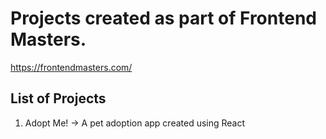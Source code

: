 # Projects created as part of Frontend Masters.
https://frontendmasters.com/

## List of Projects
1. Adopt Me! -> A pet adoption app created using React

